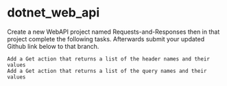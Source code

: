 # dotnet_web_api
Create a new WebAPI project named Requests-and-Responses then in that project complete 
the following tasks. Afterwards submit your updated Github link below to that branch.

    Add a Get action that returns a list of the header names and their values
    Add a Get action that returns a list of the query names and their values


